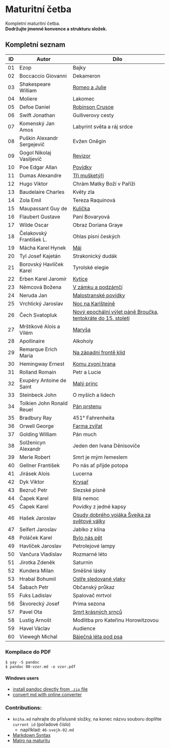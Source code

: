# Maturitní četba

Kompletní maturitní četba.  
__Dodržujte jmenné konvence a strukturu složek.__

## Kompletní seznam

| **ID** | **Autor**                  | **Dílo**                                                                                                                         |
| ------ |----------------------------|----------------------------------------------------------------------------------------------------------------------------------|
| 01     | Ezop                       | Bajky                                                                                                                            |
| 02     | Boccaccio Giovanni         | Dekameron                                                                                                                        |
| 03     | Shakespeare William        | [Romeo a Julie](https://github.com/POJFM/cetba/tree/main/03-romeo-a-julie)                                                       |
| 04     | Moliere                    | Lakomec                                                                                                                          |
| 05     | Defoe Daniel               | [Robinson Crusoe](https://github.com/POJFM/cetba/tree/main/05-robinson-crusoe)                                                   |
| 06     | Swift Jonathan             | Gulliverovy cesty                                                                                                                |
| 07     | Komenský Jan Amos          | Labyrint světa a ráj srdce                                                                                                       |
| 08     | Puškin Alexandr Sergejevič | Evžen Oněgin                                                                                                                     |
| 09     | Gogol Nikolaj Vasiljevič   | [Revizor](https://github.com/POJFM/cetba/tree/main/09-revizor)                                                                   |
| 10     | Poe Edgar Allan            | [Povídky](https://github.com/POJFM/cetba/tree/main/10-jama-a-kyvadlo)                                                            |
| 11     | Dumas Alexandre            | [Tři mušketýři](https://github.com/POJFM/cetba/tree/main/11-tri-musktetyri)                                                      |
| 12     | Hugo Viktor                | Chrám Matky Boží v Paříži                                                                                                        |
| 13     | Baudelaire Charles         | Květy zla                                                                                                                        |
| 14     | Zola Emil                  | Tereza Raquinová                                                                                                                 |
| 15     | Maupassant Guy de          | [Kulička](https://github.com/POJFM/cetba/tree/main/15-kulicka)                                                                   |
| 16     | Flaubert Gustave           | Paní Bovaryová                                                                                                                   |
| 17     | Wilde Oscar                | Obraz Doriana Graye                                                                                                              |
| 18     | Čelakovský František L.    | Ohlas písní českých                                                                                                              |
| 19     | Mácha Karel Hynek          | [Máj](https://github.com/POJFM/cetba/tree/main/19-maj)                                                                           |
| 20     | Tyl Josef Kajetán          | Strakonický dudák                                                                                                                |
| 21     | Borovský Havlíček Karel    | Tyrolské elegie                                                                                                                  |
| 22     | Erben Karel Jaromír        | [Kytice](https://github.com/POJFM/cetba/tree/main/22-kytice)                                                                     |
| 23     | Němcová Božena             | [V zámku a podzámčí](https://github.com/POJFM/cetba/tree/main/23-v-zamku-a-podzamci)                                             |
| 24     | Neruda Jan                 | [Malostranské povídky](https://github.com/POJFM/cetba/tree/main/24-povidky-malostranske)                                         |
| 25     | Vrchlický Jaroslav         | [Noc na Karlštejně](https://github.com/POJFM/cetba/tree/main/25-noc-na-karlstejne)                                               |
| 26     | Čech Svatopluk             | [Nový epochální výlet páně Broučka, tentokráte do 15. století](https://github.com/POJFM/cetba/tree/main/26-novy-epochalni-vylet) |
| 27     | Mrštíkové Alois a Vilém    | [Maryša](https://github.com/POJFM/cetba/tree/main/27-marysa)                                                                     |
| 28     | Apollinaire                | Alkoholy                                                                                                                         |
| 29     | Remarque Erich Maria       | [Na západní frontě klid](https://github.com/POJFM/cetba/tree/main/29-za-zapadni-fronte-klid)                                     |
| 30     | Hemingway Ernest           | [Komu zvoní hrana](https://github.com/POJFM/cetba/tree/main/30-komu-zvoni-hrana)                                                 |
| 31     | Rolland Romain             | Petr a Lucie                                                                                                                     |
| 32     | Exupéry Antoine de Saint   | [Malý princ](https://github.com/POJFM/cetba/tree/main/32-maly-princ)                                                             |
| 33     | Steinbeck John             | O myších a lidech                                                                                                                |
| 34     | Tolkien John Ronald Reuel  | [Pán prstenu](https://github.com/POJFM/cetba/tree/main/34-pan-prstenu)                                                           |
| 35     | Bradbury Ray               | 451° Fahrenheita                                                                                                                 |
| 36     | Orwell George              | [Farma zvířat](https://github.com/POJFM/cetba/tree/main/36-farma-zvirat)                                                         |
| 37     | Golding William            | Pán much                                                                                                                         |
| 38     | Solženicyn Alexandr        | Jeden den Ivana Děnisoviče                                                                                                       |
| 39     | Merle Robert               | Smrt je mým řemeslem                                                                                                             |
| 40     | Gellner František          | Po nás ať přijde potopa                                                                                                          |
| 41     | Jirásek Alois              | Lucerna                                                                                                                          |
| 42     | Dyk Viktor                 | [Krysař](https://github.com/POJFM/cetba/tree/main/42-krysar)                                                                     |
| 43     | Bezruč Petr                | Slezské písně                                                                                                                    |
| 44     | Čapek Karel                | Bílá nemoc                                                                                                                       |
| 45     | Čapek Karel                | Povídky z jedné kapsy                                                                                                            |
| 46     | Hašek Jaroslav             | [Osudy dobrého vojáka Švejka za světové války](https://github.com/POJFM/cetba/tree/main/46-osudy-dobreho-vojaka-svejka)          |
| 47     | Seifert Jaroslav           | Jablko z klína                                                                                                                   |
| 48     | Poláček Karel              | [Bylo nás pět](https://github.com/POJFM/cetba/tree/main/48-bylo-nas-pet)                                                         |
| 49     | Havlíček Jaroslav          | Petrolejové lampy                                                                                                                |
| 50     | Vančura Vladislav          | Rozmarné léto                                                                                                                    |
| 51     | Jirotka Zdeněk             | Saturnin                                                                                                                         |
| 52     | Kundera Milan              | Směšné lásky                                                                                                                     |
| 53     | Hrabal Bohumil             | [Ostře sledované vlaky](https://github.com/POJFM/cetba/tree/main/53-ostre-sledovane-vlaky)                                       |
| 54     | Šabach Petr                | Občanský průkaz                                                                                                                  |
| 55     | Fuks Ladislav              | Spalovač mrtvol                                                                                                                  |
| 56     | Škvorecký Josef            | Prima sezona                                                                                                                     |
| 57     | Pavel Ota                  | [Smrt krásných srnců](https://github.com/POJFM/cetba/tree/main/57-smrt-krasnych-srncu)                                           |
| 58     | Lustig Arnošt              | Modlitba pro Kateřinu Horowitzovou                                                                                               |
| 59     | Havel Václav               | Audience                                                                                                                         |
| 60     | Viewegh Michal             | [Báječná léta pod psa](https://github.com/POJFM/cetba/tree/main/60-bajecna-leta-pod-psa)                                         |


### Kompilace do PDF

```
$ yay -S pandoc
$ pandoc 00-vzor.md -o vzor.pdf
```

#### Windows users
- [install pandoc directly from `.zip` file](https://github.com/jgm/pandoc/releases/tag/2.16)
- [convert md with online converter](https://cloudconvert.com/md-to-docx)

### Contributions:
- `kniha.md` nahrajte do příslusné složky, na konec názvu souboru doplňte `current id` (pořadové číslo)   
  * například: `46-svejk-02.md` 
- [Markdown Syntax](https://github.com/adam-p/markdown-here/wiki/Markdown-Cheatsheet)
- [Matro na maturitu](https://github.com/SPSOAFM-IT18/maturita)
